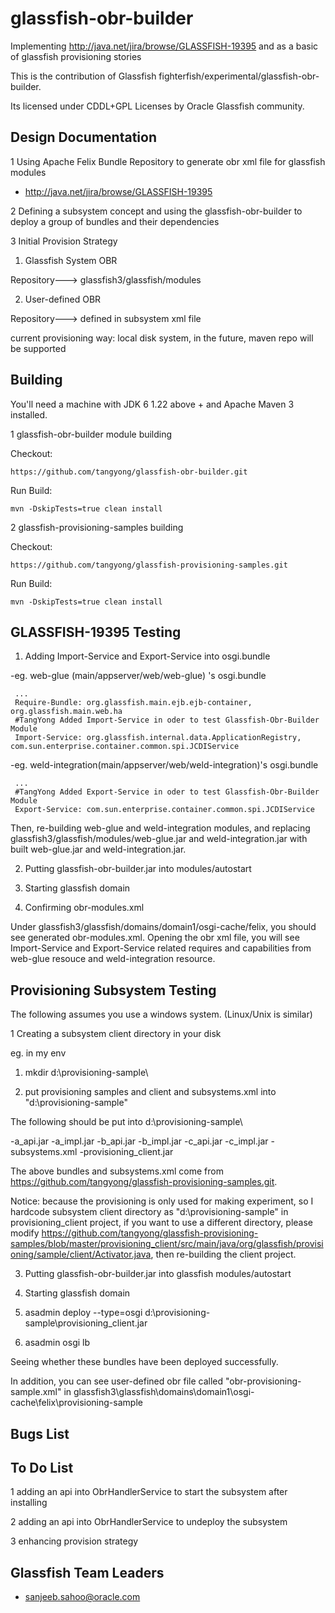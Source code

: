 glassfish-obr-builder
=====================

Implementing http://java.net/jira/browse/GLASSFISH-19395 and as a basic of glassfish provisioning stories

This is the contribution of Glassfish fighterfish/experimental/glassfish-obr-builder.

Its licensed under CDDL+GPL Licenses by Oracle Glassfish community.

## Design Documentation 

1 Using Apache Felix Bundle Repository to generate obr xml file for glassfish modules

* http://java.net/jira/browse/GLASSFISH-19395

2 Defining a subsystem concept and using the glassfish-obr-builder to deploy a group of bundles and their dependencies

3 Initial Provision Strategy

1) Glassfish System OBR

Repository---> glassfish3/glassfish/modules

2) User-defined OBR

Repository---> defined in subsystem xml file

current provisioning way: local disk system, in the future, maven repo will be supported

## Building

You'll need a machine with JDK 6 1.22 above + and Apache Maven 3 installed.

1 glassfish-obr-builder module building

Checkout:

    https://github.com/tangyong/glassfish-obr-builder.git

Run Build:
    
    mvn -DskipTests=true clean install
    
2 glassfish-provisioning-samples building

Checkout:

    https://github.com/tangyong/glassfish-provisioning-samples.git

Run Build:
    
    mvn -DskipTests=true clean install

## GLASSFISH-19395 Testing

1) Adding Import-Service and Export-Service into osgi.bundle

-eg. web-glue (main/appserver/web/web-glue) 's osgi.bundle

     ...
     Require-Bundle: org.glassfish.main.ejb.ejb-container, org.glassfish.main.web.ha
     #TangYong Added Import-Service in oder to test Glassfish-Obr-Builder Module
     Import-Service: org.glassfish.internal.data.ApplicationRegistry, com.sun.enterprise.container.common.spi.JCDIService

-eg. weld-integration(main/appserver/web/weld-integration)'s osgi.bundle

     ...
     #TangYong Added Export-Service in oder to test Glassfish-Obr-Builder Module
     Export-Service: com.sun.enterprise.container.common.spi.JCDIService

Then, re-building web-glue and weld-integration modules, and replacing glassfish3/glassfish/modules/web-glue.jar and weld-integration.jar with built web-glue.jar and weld-integration.jar.

2) Putting glassfish-obr-builder.jar into modules/autostart

3) Starting glassfish domain

4) Confirming obr-modules.xml

Under glassfish3/glassfish/domains/domain1/osgi-cache/felix, you should see generated obr-modules.xml. Opening the obr xml file, you will see Import-Service and Export-Service related requires and capabilities from web-glue resouce and weld-integration resource.

## Provisioning Subsystem Testing

The following assumes you use a windows system. (Linux/Unix is similar)

1 Creating a subsystem client directory in your disk

eg. in my env

1) mkdir d:\provisioning-sample\

2) put provisioning samples and client and subsystems.xml into  "d:\provisioning-sample\"

The following should be put into d:\provisioning-sample\

-a_api.jar
-a_impl.jar
-b_api.jar
-b_impl.jar
-c_api.jar
-c_impl.jar
-subsystems.xml
-provisioning_client.jar

The above bundles and subsystems.xml come from https://github.com/tangyong/glassfish-provisioning-samples.git.

Notice: because the provisioning is only used for making experiment, so I hardcode subsystem client directory as "d:\provisioning-sample\" in provisioning_client project, if you want to use a different  directory, please modify https://github.com/tangyong/glassfish-provisioning-samples/blob/master/provisioning_client/src/main/java/org/glassfish/provisioning/sample/client/Activator.java, then re-building the client project.

3) Putting glassfish-obr-builder.jar into glassfish modules/autostart

4) Starting glassfish domain

5) asadmin deploy --type=osgi d:\provisioning-sample\provisioning_client.jar

6) asadmin osgi lb 

Seeing whether these bundles have been deployed successfully.

In addition, you can see user-defined obr file called "obr-provisioning-sample.xml" in glassfish3\glassfish\domains\domain1\osgi-cache\felix\provisioning-sample

## Bugs List

## To Do List

1 adding an api into ObrHandlerService to start the subsystem after installing

2 adding an api into ObrHandlerService to undeploy the subsystem

3 enhancing provision strategy

## Glassfish Team Leaders

* <sanjeeb.sahoo@oracle.com>
